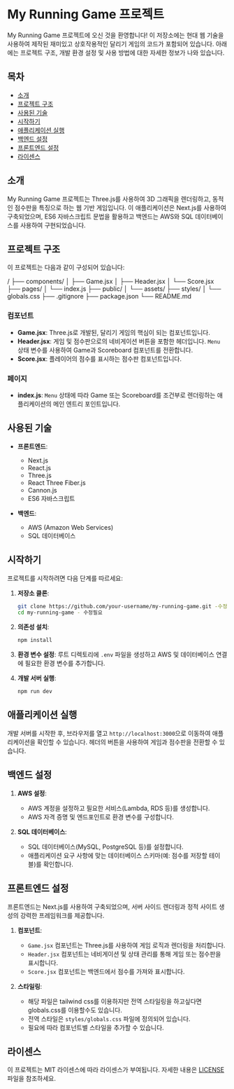 # My Running Game 프로젝트

My Running Game 프로젝트에 오신 것을 환영합니다! 이 저장소에는 현대 웹 기술을 사용하여 제작된 재미있고 상호작용적인 달리기 게임의 코드가 포함되어 있습니다. 아래에는 프로젝트 구조, 개발 환경 설정 및 사용 방법에 대한 자세한 정보가 나와 있습니다.

## 목차

- [소개](#소개)
- [프로젝트 구조](#프로젝트-구조)
- [사용된 기술](#사용된-기술)
- [시작하기](#시작하기)
- [애플리케이션 실행](#애플리케이션-실행)
- [백엔드 설정](#백엔드-설정)
- [프론트엔드 설정](#프론트엔드-설정)
- [라이센스](#라이센스)

## 소개

My Running Game 프로젝트는 Three.js를 사용하여 3D 그래픽을 렌더링하고, 동적인 점수판을 특징으로 하는 웹 기반 게임입니다. 이 애플리케이션은 Next.js를 사용하여 구축되었으며, ES6 자바스크립트 문법을 활용하고 백엔드는 AWS와 SQL 데이터베이스를 사용하여 구현되었습니다.

## 프로젝트 구조

이 프로젝트는 다음과 같이 구성되어 있습니다:

/
├── components/
│   ├── Game.jsx
│   ├── Header.jsx
│   └── Score.jsx
├── pages/
│   └── index.js
├── public/
│   └── assets/
├── styles/
│   └── globals.css
├── .gitignore
├── package.json
└── README.md


### 컴포넌트

- **Game.jsx**: Three.js로 개발된, 달리기 게임의 핵심이 되는 컴포넌트입니다.
- **Header.jsx**: 게임 및 점수판으로의 네비게이션 버튼을 포함한 헤더입니다. `Menu` 상태 변수를 사용하여 Game과 Scoreboard 컴포넌트를 전환합니다.
- **Score.jsx**: 플레이어의 점수를 표시하는 점수판 컴포넌트입니다.

### 페이지

- **index.js**: `Menu` 상태에 따라 Game 또는 Scoreboard를 조건부로 렌더링하는 애플리케이션의 메인 엔트리 포인트입니다.

## 사용된 기술

- **프론트엔드**:
  - Next.js
  - React.js
  - Three.js
  - React Three Fiber.js
  - Cannon.js 
  - ES6 자바스크립트

- **백엔드**:
  - AWS (Amazon Web Services)
  - SQL 데이터베이스

## 시작하기

프로젝트를 시작하려면 다음 단계를 따르세요:

1. **저장소 클론**:
    ```bash
    git clone https://github.com/your-username/my-running-game.git -수정 필요
    cd my-running-game - 수정필요
    ```

2. **의존성 설치**:
    ```bash
    npm install
    ```

3. **환경 변수 설정**:
    루트 디렉토리에 `.env` 파일을 생성하고 AWS 및 데이터베이스 연결에 필요한 환경 변수를 추가합니다.

4. **개발 서버 실행**:
    ```bash
    npm run dev
    ```

## 애플리케이션 실행

개발 서버를 시작한 후, 브라우저를 열고 `http://localhost:3000`으로 이동하여 애플리케이션을 확인할 수 있습니다. 헤더의 버튼을 사용하여 게임과 점수판을 전환할 수 있습니다.

## 백엔드 설정

1. **AWS 설정**:
   - AWS 계정을 설정하고 필요한 서비스(Lambda, RDS 등)를 생성합니다.
   - AWS 자격 증명 및 엔드포인트로 환경 변수를 구성합니다.

2. **SQL 데이터베이스**:
   - SQL 데이터베이스(MySQL, PostgreSQL 등)를 설정합니다.
   - 애플리케이션 요구 사항에 맞는 데이터베이스 스키마(예: 점수를 저장할 테이블)를 확인합니다.

## 프론트엔드 설정

프론트엔드는 Next.js를 사용하여 구축되었으며, 서버 사이드 렌더링과 정적 사이트 생성의 강력한 프레임워크를 제공합니다.

1. **컴포넌트**:
   - `Game.jsx` 컴포넌트는 Three.js를 사용하여 게임 로직과 렌더링을 처리합니다.
   - `Header.jsx` 컴포넌트는 네비게이션 및 상태 관리를 통해 게임 또는 점수판을 표시합니다.
   - `Score.jsx` 컴포넌트는 백엔드에서 점수를 가져와 표시합니다.

2. **스타일링**:
   - 해당 파일은 tailwind css를 이용하지만 전역 스타일링을 하고싶다면 globals.css를 이용할수도 있습니다.
   - 전역 스타일은 `styles/globals.css` 파일에 정의되어 있습니다.
   - 필요에 따라 컴포넌트별 스타일을 추가할 수 있습니다.

## 라이센스

이 프로젝트는 MIT 라이센스에 따라 라이센스가 부여됩니다. 자세한 내용은 [LICENSE](LICENSE) 파일을 참조하세요.
